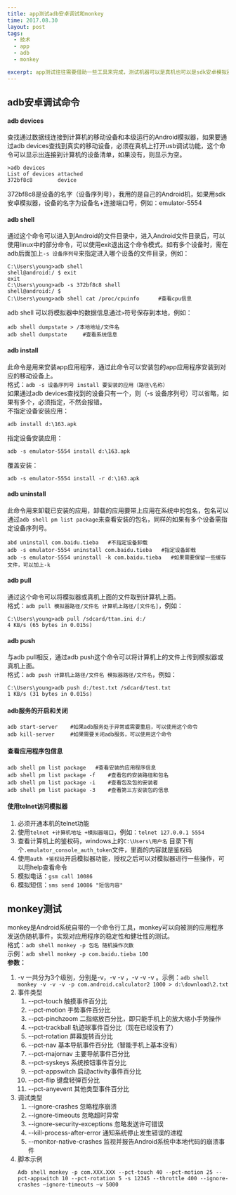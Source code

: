 ```yaml
---
title: app测试adb安卓调试和monkey
time: 2017.08.30
layout: post
tags:
  - 技术
  - app
  - adb
  - monkey

excerpt: app测试往往需要借助一些工具来完成，测试机器可以是真机也可以是sdk安卓模拟器，这时候需要借助adb调试工具，adb是Android提供的一个通用的调试工具，俗称安卓调试桥，此篇博文除了对adb调试命令的总结外，还对monkey稳定性测试做一个总结。
---
```

## adb安卓调试命令
#### adb devices
查找通过数据线连接到计算机的移动设备和本级运行的Android模拟器，如果要通过adb devices查找到真实的移动设备，必须在真机上打开usb调试功能，这个命令可以显示出连接到计算机的设备清单，如果没有，则显示为空。<br/>
```
>adb devices
List of devices attached
372bf8c8        device
```
372bf8c8是设备的名字（设备序列号），我用的是自己的Android机，如果用sdk安卓模拟器，设备的名字为设备名+连接端口号，例如：emulator-5554<br/>
#### adb shell
通过这个命令可以进入到Android的文件目录中，进入Android文件目录后，可以使用linux中的部分命令，可以使用exit退出这个命令模式。如有多个设备时，需在adb后面加上```-s 设备序列号```来指定进入哪个设备的文件目录，例如：<br/>
```
C:\Users\young>adb shell
shell@android:/ $ exit
exit
C:\Users\young>adb -s 372bf8c8 shell
shell@android:/ $
C:\Users\young>adb shell cat /proc/cpuinfo      #查看cpu信息
```
adb shell 可以将模拟器中的数据信息通过```>```符号保存到本地，例如：<br/>
```
adb shell dumpstate > /本地地址/文件名
adb shell dumpstate     #查看系统信息
```
#### adb install
此命令是用来安装app应用程序，通过此命令可以安装包的app应用程序安装到对应的移动设备上。<br/>
格式：```adb -s 设备序列号 install 要安装的应用（路径\名称）```<br/>
如果通过adb devices查找到的设备只有一个，则（-s 设备序列号）可以省略，如果有多个，必须指定，不然会报错。<br/>
不指定设备安装应用：<br/>
```
adb install d:\163.apk
```
指定设备安装应用：<br/>
```
adb -s emulator-5554 install d:\163.apk
```
覆盖安装：<br/>
```
adb -s emulator-5554 install -r d:\163.apk
```
#### adb uninstall
此命令用来卸载已安装的应用，卸载的应用要带上应用在系统中的包名，包名可以通过```adb shell pm list package```来查看安装的包名，同样的如果有多个设备需指定设备序列号。<br/>
```
abd uninstall com.baidu.tieba   #不指定设备卸载
adb -s emulator-5554 uninstall com.baidu.tieba   #指定设备卸载
adb -s emulator-5554 uninstall -k com.baidu.tieba   #如果需要保留一些缓存文件，可以加上-k
```
#### adb pull
通过这个命令可以将模拟器或真机上面的文件取到计算机上面。<br/>
格式：```adb pull 模拟器路径/文件名 计算机上路径/[文件名]```，例如：<br/>
```
C:\Users\young>adb pull /sdcard/ttan.ini d:/
4 KB/s (65 bytes in 0.015s)
```
#### adb push
与adb pull相反，通过adb push这个命令可以将计算机上的文件上传到模拟器或真机上面。<br/>
格式：```adb push 计算机上路径/文件名 模拟器路径/文件名```，例如：<br/>
```
C:\Users\young>adb push d:/test.txt /sdcard/test.txt
1 KB/s (31 bytes in 0.015s)
```
#### adb服务的开启和关闭
```
adb start-server    #如果adb服务处于异常或需要重启，可以使用这个命令
adb kill-server     #如果需要关闭adb服务，可以使用这个命令
```
#### 查看应用程序包信息
```
adb shell pm list package   #查看安装的应用程序信息
adb shell pm list package -f    #查看包的安装路径和包名
adb shell pm list package -i    #查看包及包的安装者
adb shell pm list package -3    #查看第三方安装包的信息
```
#### 使用telnet访问模拟器
1. 必须开通本机的telnet功能
2. 使用```telnet +计算机地址 +模拟器端口```，例如：```telnet 127.0.0.1 5554```
3. 查看计算机上的鉴权码，windows上的```C:\Users\用户名``` 目录下有个```.emulator_console_auth_token```文件，里面的内容就是鉴权码
4. 使用```auth +鉴权码```开启模拟器功能，授权之后可以对模拟器进行一些操作，可以用help查看命令
5. 模拟电话：```gsm call 10086```
6. 模拟短信：```sms send 10086 "短信内容"```

## monkey测试
monkey是Android系统自带的一个命令行工具，monkey可以向被测的应用程序发送伪随机事件，实现对应用程序的稳定性和健壮性的测试。<br/>
格式：```adb shell monkey -p 包名 随机操作次数```<br/>
示例：```adb shell monkey -p com.baidu.tieba 100```<br/>
**参数：**<br/>
1. -v  一共分为3个级别，分别是-v，-v -v ，-v -v -v 。示例：```adb shell monkey -v -v -v -p com.android.calculator2 1000 > d:\download\2.txt```
2. 事件类型
    1. --pct-touch                    触摸事件百分比
    2. --pct-motion                 手势事件百分比
    3. --pct-pinchzoom          二指缩放百分比，即只能手机上的放大缩小手势操作
    4. --pct-trackball              轨迹球事件百分比（现在已经没有了）
    5. --pct-rotation               屏幕旋转百分比
    6. --pct-nav                     基本导航事件百分比（智能手机上基本没有）
    7. --pct-majornav            主要导航事件百分比
    8. --pct-syskeys              系统按钮事件百分比
    9. --pct-appswitch          启动activity事件百分比
    10. --pct-flip                   键盘轻弹百分比
    11. --pct-anyevent          其他类型事件百分比
3. 调试类型
    1. --ignore-crashes 忽略程序崩溃
    2. --ignore-timeouts 忽略超时异常
    3. --ignore-security-exceptions 忽略发送许可错误
    4. --kill-process-after-error 通知系统停止发生错误的进程
    5. --monitor-native-crashes 监视并报告Android系统中本地代码的崩溃事件
4. 脚本示例
    ```
    Adb shell monkey -p com.XXX.XXX --pct-touch 40 --pct-motion 25 --pct-appswitch 10 --pct-rotation 5 -s 12345 --throttle 400 --ignore-crashes –ignore-timeouts –v 5000
    ```
